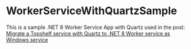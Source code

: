 # WorkerServiceWithQuartzSample

This is a sample .NET 8 Worker Service App with Quartz used in the post: [Migrate a Topshelf service with Quartz to .NET 8 Worker service as Windows service](https://sam-lau.com/migrate-a-topshelf-service-with-quartz-to-net-8-worker-service-as-windows-service/)
